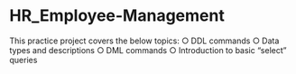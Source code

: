 # HR_Employee-Management
This practice project covers the below topics: ○ DDL commands ○ Data types and descriptions ○ DML commands ○ Introduction to basic “select” queries
